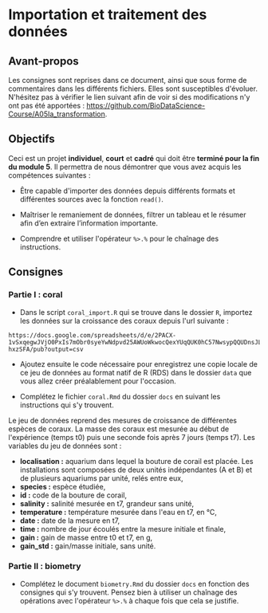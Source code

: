 # Importation et traitement des données

## Avant-propos

Les consignes sont reprises dans ce document, ainsi que sous forme de commentaires dans les différents fichiers. Elles sont susceptibles d'évoluer. N'hésitez pas à vérifier le lien suivant afin de voir si des modifications n'y ont pas été apportées : https://github.com/BioDataScience-Course/A05Ia_transformation.

## Objectifs

Ceci est un projet **individuel**, **court** et **cadré** qui doit être **terminé pour la fin du module 5**. Il permettra de nous démontrer que vous avez acquis les compétences suivantes :

- Être capable d'importer des données depuis différents formats et différentes sources avec la fonction `read()`.

- Maîtriser le remaniement de données, filtrer un tableau et le résumer afin d’en extraire l’information importante.

- Comprendre et utiliser l'opérateur `%>.%` pour le chaînage des instructions.

## Consignes 

### Partie I : coral

- Dans le script `coral_import.R` qui se trouve dans le dossier `R`, importez les données sur la croissance des coraux depuis l'url suivante : 

```
https://docs.google.com/spreadsheets/d/e/2PACX-1vSxqegwJVjO0PxIs7mObr0syeYwNdpvd25AWUoWkwocQexYUqQUK0hC57NwsypQQUDnsJLiR-hxzSFA/pub?output=csv
```

- Ajoutez ensuite le code nécessaire pour enregistrez une copie locale de ce jeu de données au format natif de R (RDS) dans le dossier `data` que vous allez créer préalablement pour l'occasion.

- Complétez le fichier `coral.Rmd` du dossier `docs` en suivant les instructions qui s'y trouvent.

Le jeu de données reprend des mesures de croissance de différentes espèces de coraux. La masse des coraux est mesurée au début de l'expérience (temps t0) puis une seconde fois après 7 jours (temps t7). Les variables du jeu de données sont :

- **localisation :** aquarium dans lequel la bouture de corail est placée. Les installations sont composées de deux unités indépendantes (A et B) et de plusieurs aquariums par unité, relés entre eux,
- **species :** espèce étudiée,
- **id :** code de la bouture de corail,
- **salinity :** salinité mesurée en t7, grandeur sans unité,
- **temperature :** température mesurée dans l'eau en t7, en °C,
- **date :** date de la mesure en t7,
- **time :** nombre de jour écoulés entre la mesure initiale et finale,
- **gain :** gain de masse entre t0 et t7, en g,
- **gain_std :** gain/masse initiale, sans unité.


### Partie II : biometry

- Complétez le document `biometry.Rmd` du dossier `docs` en fonction des consignes qui s'y trouvent. Pensez bien à utiliser un chaînage des opérations avec l'opérateur `%>.%` à chaque fois que cela se justifie.
